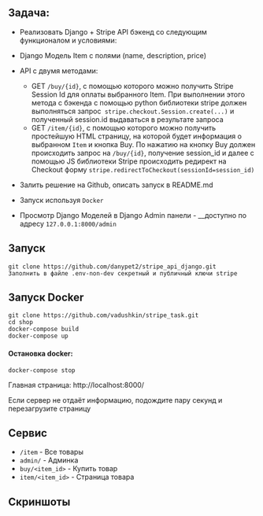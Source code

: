 Задача:
-------

* Реализовать Django + Stripe API бэкенд со следующим функционалом и условиями:
* Django Модель Item с полями (name, description, price)
* API с двумя методами:
    * GET `/buy/{id}`, c помощью которого можно получить Stripe Session Id для оплаты выбранного Item. При выполнении
      этого метода c бэкенда с помощью python библиотеки stripe должен выполняться
      запрос` stripe.checkout.Session.create(...)` и полученный session.id выдаваться в результате запроса
    * GET `/item/{id}`, c помощью которого можно получить простейшую HTML страницу, на которой будет информация о
      выбранном `Item` и кнопка Buy. По нажатию на кнопку Buy должен происходить запрос на `/buy/{id}`, получение
      session_id и далее с помощью JS библиотеки Stripe происходить редирект на Checkout
      форму `stripe.redirectToCheckout(sessionId=session_id)`

* Залить решение на Github, описать запуск в README.md

* Запуск используя `Docker`

* Просмотр Django Моделей в Django Admin панели - __доступно по адресу `127.0.0.1:8000/admin`



Запуск
------

```
git clone https://github.com/danypet2/stripe_api_django.git
Заполнить в файле .env-non-dev секретный и публичный ключи stripe
```

Запуск Docker
------

```
git clone https://github.com/vadushkin/stripe_task.git
cd shop
docker-compose build
docker-compose up
```

#### Остановка docker:
```
docker-compose stop
```

Главная страница: http://localhost:8000/

Если сервер не отдаёт информацию, подождите пару секунд и перезагрузите страницу

Сервис
------

* `/item` - Все товары 
* `admin/` - Админка
* `buy/<item_id>` - Купить товар
* `item/<item_id>` - Страница товара

Скриншоты
---------



